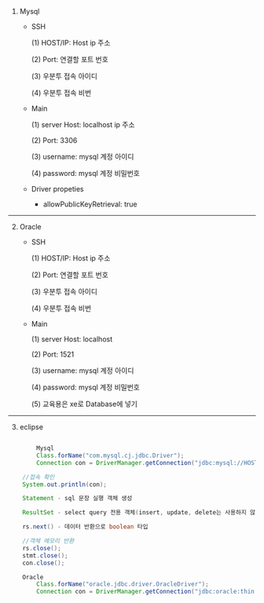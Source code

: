  1. Mysql 

    + SSH
  
       (1) HOST/IP: Host ip 주소
    
       (2) Port: 연결할 포트 번호
    
       (3) 우분투 접속 아이디
    
       (4) 우분투 접속 비번

    + Main

       (1) server Host: localhost ip 주소

       (2) Port: 3306

       (3) username: mysql 계정 아이디

       (4) password: mysql 계정 비밀번호

   
    + Driver propeties

       - allowPublicKeyRetrieval: true

---

 2. Oracle

    + SSH

      (1) HOST/IP: Host ip 주소

      (2) Port: 연결할 포트 번호

      (3) 우분투 접속 아이디

      (4) 우분투 접속 비번

    + Main

       (1) server Host: localhost

       (2) Port: 1521

       (3) username: mysql 계정 아이디

       (4) password: mysql 계정 비밀번호

       (5) 교육용은 xe로 Database에 넣기

---

 3. eclipse      

```JAVA

        Mysql
        Class.forName("com.mysql.cj.jdbc.Driver");
        Connection con = DriverManager.getConnection("jdbc:mysql://HOST_IP:연결_port/fisa?useSSL=false&allowPublicKeyRetrieval=true", "mysqlID", "mysqlPASSWORD");

	//접속 확인
	System.out.println(con);

	Statement - sql 문장 실행 객체 생성 

	ResultSet - select query 전용 객체(insert, update, delete는 사용하지 않음)

	rs.next() - 데이터 반환으로 boolean 타입

	//객체 메모리 반환 
	rs.close();
	stmt.close();
	con.close();

	Oracle
        Class.forName("oracle.jdbc.driver.OracleDriver");
     	Connection con = DriverManager.getConnection("jdbc:oracle:thin:@HOST_IP:연결_port:xe", "oracleID", "oraclePASSWORD");
			
```  
